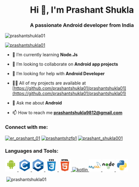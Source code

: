 <h1 align="center">Hi 👋, I'm Prashant Shukla</h1>
<h3 align="center">A passionate Android developer from India</h3>

<p align="left"> <img src="https://komarev.com/ghpvc/?username=prashantshukla01&label=Profile%20views&color=0e75b6&style=flat" alt="prashantshukla01" /> </p>

<p align="left"> <a href="https://github.com/ryo-ma/github-profile-trophy"><img src="https://github-profile-trophy.vercel.app/?username=prashantshukla01" alt="prashantshukla01" /></a> </p>

- 🌱 I’m currently learning **Node.Js**

- 👯 I’m looking to collaborate on **Android app projects**

- 🤝 I’m looking for help with **Android Developer**

- 👨‍💻 All of my projects are available at [https://github.com/prashantshukla01/prashantshukla01](https://github.com/prashantshukla01/prashantshukla01)

- 💬 Ask me about **Android**

- 📫 How to reach me **prashantshukla9812@gmail.com**

<h3 align="left">Connect with me:</h3>
<p align="left">
<a href="https://www.leetcode.com/er_prashant_01" target="blank"><img align="center" src="https://raw.githubusercontent.com/rahuldkjain/github-profile-readme-generator/master/src/images/icons/Social/leet-code.svg" alt="er_prashant_01" height="30" width="40" /></a>
<a href="https://auth.geeksforgeeks.org/user/prashantshzfp1" target="blank"><img align="center" src="https://raw.githubusercontent.com/rahuldkjain/github-profile-readme-generator/master/src/images/icons/Social/geeks-for-geeks.svg" alt="prashantshzfp1" height="30" width="40" /></a>
<a href="https://discord.gg/prashant_shukla001" target="blank"><img align="center" src="https://raw.githubusercontent.com/rahuldkjain/github-profile-readme-generator/master/src/images/icons/Social/discord.svg" alt="prashant_shukla001" height="30" width="40" /></a>
</p>

<h3 align="left">Languages and Tools:</h3>
<p align="left"> <a href="https://developer.android.com" target="_blank" rel="noreferrer"> <img src="https://raw.githubusercontent.com/devicons/devicon/master/icons/android/android-original-wordmark.svg" alt="android" width="40" height="40"/> </a> <a href="https://www.cprogramming.com/" target="_blank" rel="noreferrer"> <img src="https://raw.githubusercontent.com/devicons/devicon/master/icons/c/c-original.svg" alt="c" width="40" height="40"/> </a> <a href="https://www.w3schools.com/cpp/" target="_blank" rel="noreferrer"> <img src="https://raw.githubusercontent.com/devicons/devicon/master/icons/cplusplus/cplusplus-original.svg" alt="cplusplus" width="40" height="40"/> </a> <a href="https://www.w3schools.com/css/" target="_blank" rel="noreferrer"> <img src="https://raw.githubusercontent.com/devicons/devicon/master/icons/css3/css3-original-wordmark.svg" alt="css3" width="40" height="40"/> </a> <a href="https://www.w3.org/html/" target="_blank" rel="noreferrer"> <img src="https://raw.githubusercontent.com/devicons/devicon/master/icons/html5/html5-original-wordmark.svg" alt="html5" width="40" height="40"/> </a> <a href="https://kotlinlang.org" target="_blank" rel="noreferrer"> <img src="https://www.vectorlogo.zone/logos/kotlinlang/kotlinlang-icon.svg" alt="kotlin" width="40" height="40"/> </a> <a href="https://www.mysql.com/" target="_blank" rel="noreferrer"> <img src="https://raw.githubusercontent.com/devicons/devicon/master/icons/mysql/mysql-original-wordmark.svg" alt="mysql" width="40" height="40"/> </a> <a href="https://nodejs.org" target="_blank" rel="noreferrer"> <img src="https://raw.githubusercontent.com/devicons/devicon/master/icons/nodejs/nodejs-original-wordmark.svg" alt="nodejs" width="40" height="40"/> </a> <a href="https://www.python.org" target="_blank" rel="noreferrer"> <img src="https://raw.githubusercontent.com/devicons/devicon/master/icons/python/python-original.svg" alt="python" width="40" height="40"/> </a> </p>

<p>&nbsp;<img align="center" src="https://github-readme-stats.vercel.app/api?username=prashantshukla01&show_icons=true&locale=en" alt="prashantshukla01" /></p>
